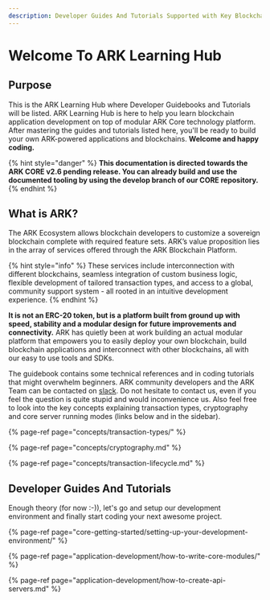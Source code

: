 ```yaml
---
description: Developer Guides And Tutorials Supported with Key Blockchain Mechanics
---
```


# Welcome To ARK Learning Hub

## Purpose

This is the ARK Learning Hub where Developer Guidebooks and Tutorials will be listed. ARK Learning Hub is here to help you learn blockchain application development on top of modular ARK Core technology platform. After mastering the guides and tutorials listed here, you'll be ready to build your own ARK-powered applications and blockchains. **Welcome and happy coding.**

{% hint style="danger" %}
**This documentation is directed towards the ARK CORE v2.6 pending release. You can already build and use the documented tooling by using the develop branch of our CORE repository.** 
{% endhint %}

## What is ARK?

The ARK Ecosystem allows blockchain developers to customize a sovereign blockchain complete with required feature sets. ARK’s value proposition lies in the array of services offered through the ARK Blockchain Platform. 

{% hint style="info" %}
These services include interconnection with different blockchains, seamless integration of custom business logic, flexible development of tailored transaction types, and access to a global, community support system - all rooted in an intuitive development experience.
{% endhint %}

**It is not an ERC-20 token, but is a platform built from ground up with speed, stability and a modular design for future improvements and connectivity.** ARK has quietly been at work building an actual modular platform that empowers you to easily deploy your own blockchain, build blockchain applications and interconnect with other blockchains, all with our easy to use tools and SDKs. 

The guidebook contains some technical references and in coding tutorials that might overwhelm beginners. ARK community developers and the ARK Team can be contacted on [slack](https://ark.io/slack). Do not hesitate to contact us, even if you feel the question is quite stupid and would inconvenience us. Also feel free to look into the key concepts explaining transaction types, cryptography and core server running modes \(links below and in the sidebar\).

{% page-ref page="concepts/transaction-types/" %}

{% page-ref page="concepts/cryptography.md" %}

{% page-ref page="concepts/transaction-lifecycle.md" %}

## Developer Guides And Tutorials

Enough theory \(for now :-\)\), let's go and setup our development environment and finally start coding your next awesome project.

{% page-ref page="core-getting-started/setting-up-your-development-environment/" %}

{% page-ref page="application-development/how-to-write-core-modules/" %}

{% page-ref page="application-development/how-to-create-api-servers.md" %}



